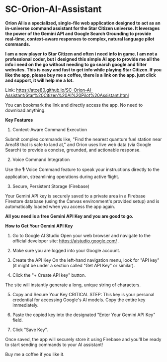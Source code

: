 # SC-Orion-AI-Assistant


**Orion AI is a specialized, single-file web application designed to act as an in-universe command assistant for the Star Citizen universe. It leverages the power of the Gemini API and Google Search Grounding to provide real-time, context-aware responses to complex, natural language pilot commands.** 

**I am a new player to Star Citizen and often i need info in game. I am not a professional coder, but i designed this simple AI app to provide me all the info i need on the go without needing to go search google and filter websites. This is easy and fast to get info while playing Star Citizen. If you like the app, please buy me a coffee, there is a link on the app. just click and support, it will help me a lot.**

Link: https://atce80.github.io/SC-Orion-AI-Assistant/Star%20Citizen%20AI%20Pilot%20Assistant.html

You can bookmark the link and directly access the app. No need to download anything. 


**Key Features**

1. Context-Aware Command Execution

Submit complex commands like, "Find the nearest quantum fuel station near Area18 that is safe to land at," and Orion uses live web data (via Google Search) to provide a concise, grounded, and actionable response.

2. Voice Command Integration

Use the 🎙️ Voice Command feature to speak your instructions directly to the application, streamlining operations during active flight.

3. Secure, Persistent Storage (Firebase)

Your Gemini API key is securely saved to a private area in a Firebase Firestore database (using the Canvas environment's provided setup) and is automatically loaded when you access the app again.




**All you need is a free Gemini API Key and you are good to go.**

**How to Get Your Gemini API Key**
1. Go to Google AI Studio
Open your web browser and navigate to the official developer site: https://aistudio.google.com/ .

2. Make sure you are logged into your Google account.

3. Create the API Key
On the left-hand navigation menu, look for "API key" (it might be under a section called "Get API Key" or similar).

4. Click the "+ Create API key" button.

The site will instantly generate a long, unique string of characters.

5. Copy and Secure Your Key
CRITICAL STEP: This key is your personal credential for accessing Google's AI models. Copy the entire key immediately.


6. Paste the copied key into the designated "Enter Your Gemini API Key" field.

7. Click "Save Key".

Once saved, the app will securely store it using Firebase and you'll be ready to start sending commands to your AI assistant!

Buy me a coffee if you like it.
